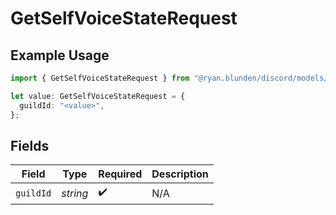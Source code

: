 # GetSelfVoiceStateRequest

## Example Usage

```typescript
import { GetSelfVoiceStateRequest } from "@ryan.blunden/discord/models/operations";

let value: GetSelfVoiceStateRequest = {
  guildId: "<value>",
};
```

## Fields

| Field              | Type               | Required           | Description        |
| ------------------ | ------------------ | ------------------ | ------------------ |
| `guildId`          | *string*           | :heavy_check_mark: | N/A                |